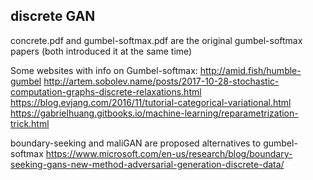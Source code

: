 ## discrete GAN

concrete.pdf and gumbel-softmax.pdf are the original gumbel-softmax papers (both introduced it at the same time)

Some websites with info on Gumbel-softmax:
http://amid.fish/humble-gumbel 
http://artem.sobolev.name/posts/2017-10-28-stochastic-computation-graphs-discrete-relaxations.html
https://blog.evjang.com/2016/11/tutorial-categorical-variational.html
https://gabrielhuang.gitbooks.io/machine-learning/reparametrization-trick.html

boundary-seeking and maliGAN are proposed alternatives to gumbel-softmax
https://www.microsoft.com/en-us/research/blog/boundary-seeking-gans-new-method-adversarial-generation-discrete-data/ 

